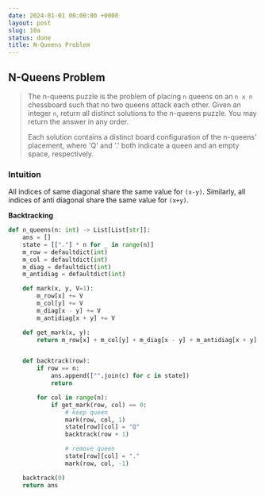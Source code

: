 ```yaml
---
date: 2024-01-01 00:00:00 +0000
layout: post
slug: 10a
status: done
title: N-Queens Problem
---
```


## N-Queens Problem
> The n-queens puzzle is the problem of placing `n` queens on an `n x n` chessboard such that no two queens attack each other. Given an integer `n`, return all distinct solutions to the n-queens puzzle. You may return the answer in any order.
>
> Each solution contains a distinct board configuration of the n-queens' placement, where 'Q' and '.' both indicate a queen and an empty space, respectively.

### Intuition

All indices of same diagonal share the same value for `(x-y)`. Similarly, all indices of anti diagonal share the same value for `(x+y)`.

**Backtracking**

```python
def n_queens(n: int) -> List[List[str]]:
    ans = []
    state = [["."] * n for _ in range(n)]
    m_row = defaultdict(int)
    m_col = defaultdict(int)
    m_diag = defaultdict(int)
    m_antidiag = defaultdict(int)

    def mark(x, y, V=1):
        m_row[x] += V
        m_col[y] += V
        m_diag[x - y] += V
        m_antidiag[x + y] += V

    def get_mark(x, y):
        return m_row[x] + m_col[y] + m_diag[x - y] + m_antidiag[x + y]


    def backtrack(row):
        if row == n:
            ans.append(["".join(c) for c in state])
            return

        for col in range(n):
            if get_mark(row, col) == 0:
                # keep queen
                mark(row, col, 1)
                state[row][col] = "Q"
                backtrack(row + 1)

                # remove queen
                state[row][col] = "."
                mark(row, col, -1)

    backtrack(0)
    return ans
```